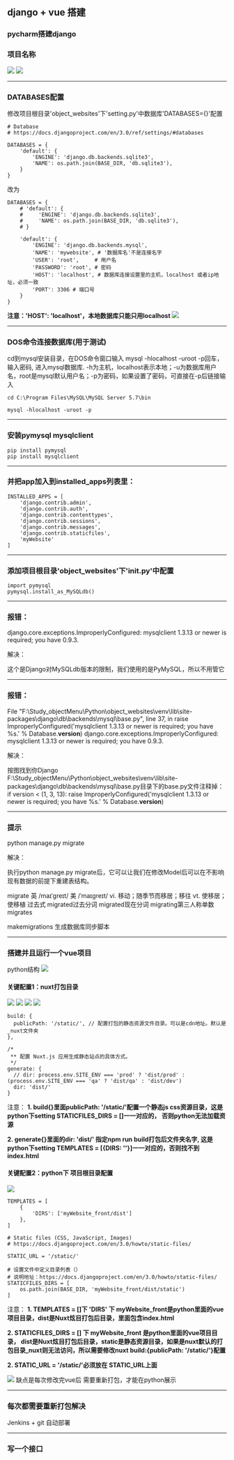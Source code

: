 ## django + vue 搭建

### pycharm搭建django

### 项目名称

<img src='img/create_django.png' />

<img src='img/project_menu.png' />

---
### DATABASES配置

修改项目根目录'object_websites'下'setting.py'中数据库'DATABASES={}'配置
```
# Database
# https://docs.djangoproject.com/en/3.0/ref/settings/#databases

DATABASES = {
    'default': {
        'ENGINE': 'django.db.backends.sqlite3',
        'NAME': os.path.join(BASE_DIR, 'db.sqlite3'),
    }
}
```
改为
```
DATABASES = {
    # 'default': {
    #     'ENGINE': 'django.db.backends.sqlite3',
    #     'NAME': os.path.join(BASE_DIR, 'db.sqlite3'),
    # }

    'default': {
        'ENGINE': 'django.db.backends.mysql',
        'NAME': 'mywebsite', # '数据库名'不是连接名字
        'USER': 'root',     # 用户名
        'PASSWORD': 'root', # 密码
        'HOST': 'localhost', # 数据库连接设置里的主机，localhost 或者ip地址，必须一致
		'PORT': 3306 # 端口号
    }
}
```
**注意：'HOST': 'localhost'，本地数据库只能只用localhost**
<img src='img/database.png' />


---
### DOS命令连接数据库(用于测试)

cd到mysql安装目录，在DOS命令窗口输入 mysql -hlocalhost -uroot -p回车，输入密码, 进入mysql数据库.
-h为主机，localhost表示本地；-u为数据库用户名，root是mysql默认用户名；-p为密码，如果设置了密码，可直接在-p后链接输入
```
cd C:\Program Files\MySQL\MySQL Server 5.7\bin

mysql -hlocalhost -uroot -p
```

---
### 安装pymysql mysqlclient
```
pip install pymysql
pip install mysqlclient
```

---
### 并把app加入到installed_apps列表里：

```
INSTALLED_APPS = [
    'django.contrib.admin',
    'django.contrib.auth',
    'django.contrib.contenttypes',
    'django.contrib.sessions',
    'django.contrib.messages',
    'django.contrib.staticfiles',
    'myWebsite'
]
```

---
### 添加项目根目录'object_websites'下'__init__.py'中配置

```
import pymysql
pymysql.install_as_MySQLdb()
```

---
### 报错：
> 
django.core.exceptions.ImproperlyConfigured: mysqlclient 1.3.13 or newer is required; you have 0.9.3.

解决：
>  
这个是Django对MySQLdb版本的限制，我们使用的是PyMySQL，所以不用管它


---
### 报错：
> 
File "F:\Study_objectMenu\Python\object_websites\venv\lib\site-packages\django\db\backends\mysql\base.py", line 37, in <module>
    raise ImproperlyConfigured('mysqlclient 1.3.13 or newer is required; you have %s.' % Database.__version__)
django.core.exceptions.ImproperlyConfigured: mysqlclient 1.3.13 or newer is required; you have 0.9.3.

解决：
> 
按图找到你Django F:\Study_objectMenu\Python\object_websites\venv\lib\site-packages\django\db\backends\mysql\base.py目录下的base.py文件注释掉：
if version < (1, 3, 13):
    raise ImproperlyConfigured('mysqlclient 1.3.13 or newer is required; you have %s.' % Database.__version__)


---
### 提示
python manage.py migrate

解决：
> 
执行python manage.py migrate后，它可以让我们在修改Model后可以在不影响现有数据的前提下重建表结构。

migrate 英 /maɪˈɡreɪt/  美 /ˈmaɪɡreɪt/ vi. 移动；随季节而移居；移往 vt. 使移居；使移植 过去式 migrated过去分词 migrated现在分词 migrating第三人称单数 migrates

makemigrations 生成数据库同步脚本

---
### 搭建并且运行一个vue项目

python结构
<img src='img/pythonRun_vue.png' />

#### 关键配置1：nuxt打包目录

<img src='img/nuxt_config.png' />
<img src='img/npmRunBiuld.png' />
<img src='img/npmRunBuild_dist.png' />
<img src='img/npmRunBuild_static.png' />

```
build: {
  publicPath: '/static/', // 配置打包的静态资源文件目录。可以是cdn地址。默认是_nuxt文件夹
},

/*
 ** 配置 Nuxt.js 应用生成静态站点的具体方式。
 */
generate: {
  // dir: process.env.SITE_ENV === 'prod' ? 'dist/prod' : (process.env.SITE_ENV === 'qa' ? 'dist/qa' : 'dist/dev')
  dir: 'dist/'
}
```

注意： 
**1. build{}里面publicPath: '/static/'配置一个静态js css资源目录，这是python下setting STATICFILES_DIRS = []一一对应的， 否则python无法加载资源**

**2. generate{}里面的dir: 'dist/' 指定npm run build打包后文件夹名字, 这是python下setting TEMPLATES = [{DIRS: ''}]一一对应的，否则找不到index.html**


#### 关键配置2：python下 项目根目录配置

<img src='img/python_settings.png' />

```
TEMPLATES = [
    {
        'DIRS': ['myWebsite_front/dist']
    },
]

# Static files (CSS, JavaScript, Images)
# https://docs.djangoproject.com/en/3.0/howto/static-files/

STATIC_URL = '/static/'

# 设置文件中定义目录列表（）
# 说明地址：https://docs.djangoproject.com/en/3.0/howto/static-files/
STATICFILES_DIRS = [
    os.path.join(BASE_DIR, 'myWebsite_front/dist/static')
]

```

注意：
**1. TEMPLATES = []下 'DIRS' 下 myWebsite_front是python里面的vue项目目录，dist是Nuxt炫目打包后目录，里面包含index.html**

**2. STATICFILES_DIRS = [] 下 myWebsite_front 是python里面的vue项目目录， dist是Nuxt炫目打包后目录，static是静态资源目录，如果是nuxt默认的打包目录_nuxt则无法访问，所以需要修改nuxt build:{publicPath: '/static/'}配置**

**2. STATIC_URL = '/static/'必须放在 STATIC_URL上面**



<img src='img/seccess.png' />
缺点是每次修改完vue后 需要重新打包，才能在python展示

---
### 每次都需要重新打包解决

Jenkins + git 自动部署

---
### 写一个接口

